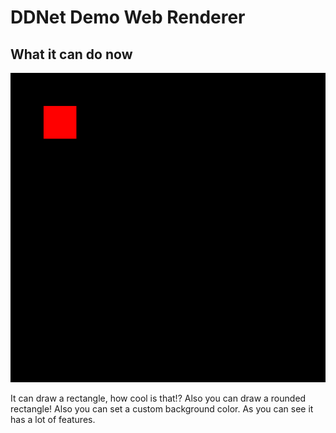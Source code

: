 # DDNet Demo Web Renderer

## What it can do now
<div align="center">

![Screenshot](images/progress.png)

</div>
It can draw a rectangle, how cool is that!? Also you can draw a rounded rectangle!
Also you can set a custom background color. As you can see it has a lot of features.
